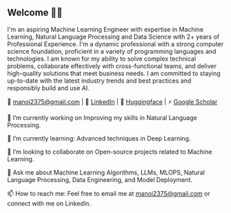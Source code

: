 Welcome 👋🏼
------------------------------------------------------------------------------------------------------------------------------------------------------------------------------------------------------------------------------------------------------------------------------------
I'm an aspiring Machine Learning Engineer with expertise in Machine Learning, Natural Language Processing and Data Science with 2+ years of Professional Experience. I'm a dynamic professional with a strong computer science foundation, proficient in a variety of programming languages and technologies. I am known for my ability to solve complex technical problems, collaborate effectively with cross-functional teams, and deliver high-quality solutions that meet business needs. I am committed to staying up-to-date with the latest industry trends and best practices and responsibly build and use AI.

📧 manoj2375@gmail.com | 💼 [LinkedIn](https://www.linkedin.com/in/manojathreyaa/]) | 🤖 [Huggingface](https://huggingface.co/Villian7) | ⚡ [Google Scholar](https://scholar.google.ca/citations?user=QHLQdloAAAAJ&hl=en)

🔭 I’m currently working on Improving my skills in Natural Language Processing.

🌱 I’m currently learning: Advanced techniques in Deep Learning.

👯 I’m looking to collaborate on Open-source projects related to Machine Learning.

💬 Ask me about Machine Learning Algorithms, LLMs, MLOPS, Natural Language Processing, Data Engineering, and Model Deployment.

📫 How to reach me: Feel free to email me at [manoj2375@gmail.com](manoj2375@gmail.com) or connect with me on LinkedIn.
